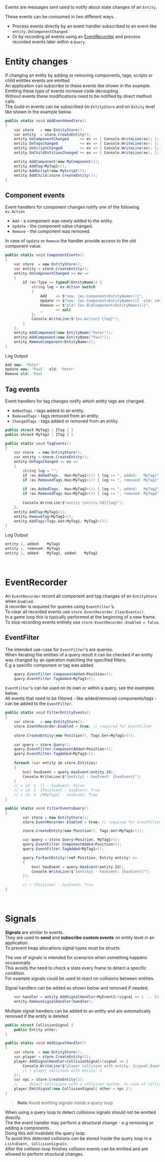 Events are messages sent used to notify about state changes of an `Entity`.

These events can be consumed in two different ways.
- Process events directly by an event handler subscribed to an event like `entity.OnComponentChanged`.
- Or by recording all events using an [EventRecorder](#eventrecorder) and process recorded events later within a `Query`.

# Entity changes

If changing an entity by adding or removing components, tags, scripts or child entities events are emitted.  
An application can subscribe to these events like shown in the example.  
Emitting these type of events increase code decoupling.  
Without events these modifications need to be notified by direct method calls.  
The *build-in* events can be subscribed on `EntityStore` and on `Entity` level like shown in the example below.  

```csharp
public static void AddEventHandlers()
{
    var store   = new EntityStore();
    var entity  = store.CreateEntity();
    entity.OnComponentChanged     += ev => { Console.WriteLine(ev); }; // > entity: 1 - event > Add Component: [MyComponent]
    entity.OnTagsChanged          += ev => { Console.WriteLine(ev); }; // > entity: 1 - event > Add Tags: [#MyTag1]
    entity.OnScriptChanged        += ev => { Console.WriteLine(ev); }; // > entity: 1 - event > Add Script: [*MyScript]
    entity.OnChildEntitiesChanged += ev => { Console.WriteLine(ev); }; // > entity: 1 - event > Add Child[0] = 2

    entity.AddComponent(new MyComponent());
    entity.AddTag<MyTag1>();
    entity.AddScript(new MyScript());
    entity.AddChild(store.CreateEntity());
}
```

## Component events

Event handlers for component changes notify one of the following `ev.Action`
- `Add` - a component was newly added to the entity.
- `Update` - the component value changed.
- `Remove` - the component was removed.

In case of `Update` or `Remove` the handler provide access to the old component value.

```csharp
public static void ComponentEvents()
{
    var store  = new EntityStore();
    var entity = store.CreateEntity();
    entity.OnComponentChanged += ev =>
    {
        if (ev.Type == typeof(EntityName)) {
            string log = ev.Action switch
            {
                Add    => $"new: {ev.Component<EntityName>()}",
                Update => $"new: {ev.Component<EntityName>()}  old: {ev.OldComponent<EntityName>()}",
                Remove => $"old: {ev.OldComponent<EntityName>()}",
                _      => null
            };
            Console.WriteLine($"{ev.Action} {log}");
        }
    };
    entity.AddComponent(new EntityName("Peter"));
    entity.AddComponent(new EntityName("Paul"));
    entity.RemoveComponent<EntityName>();
}
```

Log Output 
```js
Add new: 'Peter'
Update new: 'Paul'  old: 'Peter'
Remove old: 'Paul
```

## Tag events

Event handlers for tag changes notify which entity tags are changed.
- `AddedTags` - tags added to an entity.
- `RemovedTags` - tags removed from an entity.
- `ChangedTags` - tags added or removed from an entity.

```csharp
public struct MyTag1 : ITag { }
public struct MyTag2 : ITag { }

public static void TagEvents()
{
    var store  = new EntityStore();
    var entity = store.CreateEntity();
    entity.OnTagsChanged += ev =>
    {
        string log = "";
        if (ev.AddedTags.  Has<MyTag1>()) { log += ", added:   MyTag1"; }
        if (ev.RemovedTags.Has<MyTag1>()) { log += ", removed: MyTag1"; }
        
        if (ev.AddedTags.  Has<MyTag2>()) { log += ", added:   MyTag2"; }
        if (ev.RemovedTags.Has<MyTag2>()) { log += ", removed: MyTag2"; }
        
        Console.WriteLine($"entity {entity.Id}{log}");
    };
    entity.AddTag<MyTag1>();
    entity.RemoveTag<MyTag1>();
    entity.AddTags(Tags.Get<MyTag1, MyTag2>());
}
```

Log Output 
```js
entity 1, added:   MyTag1
entity 1, removed: MyTag1
entity 1, added:   MyTag1, added:   MyTag2
```
<br/>


# EventRecorder

An `EventRecorder` record all component and tag changes of an `EntityStore` when `Enabled`.  
A recorder is required for queries using `EventFilter`'s.  
To clear all recorded events use `store.EventRecorder.ClearEvents()`.  
In a game loop this is typically performed at the beginning of a new frame.  
To stop recording events entirely use `store.EventRecorder.Enabled = false`.

## EventFilter

The intended use-case for `EventFilter`'s are queries.  
When iterating the entities of a query result it can be checked if an entity was changed by an operation matching the specified filters.  
E.g a specific component or tag was added.
```cs
    query.EventFilter.ComponentAdded<Position>();
    query.EventFilter.TagAdded<MyTag1>();
```

`EventFilter`'s can be used on its own or within a query, see the examples below.  
All events that need to be filtered - like added/removed components/tags - can be added to the `EventFilter`.  

```csharp
public static void FilterEntityEvents()
{
    var store   = new EntityStore();
    store.EventRecorder.Enabled = true; // required for EventFilter
    
    store.CreateEntity(new Position(), Tags.Get<MyTag1>());
    
    var query = store.Query();
    query.EventFilter.ComponentAdded<Position>();
    query.EventFilter.TagAdded<MyTag1>();
    
    foreach (var entity in store.Entities)
    {
        bool hasEvent = query.HasEvent(entity.Id);
        Console.WriteLine($"{entity} - hasEvent: {hasEvent}");
    }
    // > id: 1  [] - hasEvent: False
    // > id: 2  [Position] - hasEvent: True
    // > id: 3  [#MyTag1] - hasEvent: True
}
```

```csharp
public static void FilterEventsQuery()
{
        var store = new EntityStore();
        store.EventRecorder.Enabled = true; // required for EventFilter

        store.CreateEntity(new Position(), Tags.Get<MyTag1>());

        var query = store.Query<Position, MyTag1>();
        query.EventFilter.ComponentAdded<Position>();
        query.EventFilter.TagAdded<MyTag1>();

        query.ForEachEntity((ref Position, Entity entity) =>
        {
            bool hasEvent = query.HasEvent(entity.Id);
            Console.WriteLine($"{entity} - hasEvent: {hasEvent}");
        });

        // > [Position] - hasEvent: True
}
```

<br/>


# Signals

**Signals** are similar to events.  
They are used to **send** and **subscribe** **custom events** on entity level in an application.  
To prevent heap allocations signal types must be structs.  

The use of signals is intended for scenarios when something happens occasionally.  
This avoids the need to check a state every frame to detect a specific condition.  
For example signals could be used to react on collisions between entities.

Signal handlers can be added as shown below and removed if needed.
```csharp
    var handler = entity.AddSignalHandler<MyEvent2>(signal => { ... });
    entity.RemoveSignalHandler(handler);
```
Multiple signal handlers can be added to an entity and are automatically removed if the entity is deleted.

```csharp
public struct CollisionSignal {
    public Entity other;
}

public static void AddSignalHandler()
{
    var store  = new EntityStore();
    var player = store.CreateEntity(1);
    player.AddSignalHandler<CollisionSignal>(signal => {
        Console.WriteLine($"player collision with entity: {signal.Event.other.Id}");
        // > player collision with entity: 2
    });
    var npc = store.CreateEntity(2);
    // ... detect collisions with a collision system. In case of collision:
    player.EmitSignal(new CollisionSignal{ other = npc });
}
```

> **Note** Avoid emitting signals inside a query loop.

When using a query loop to detect collisions signals should not be emitted directly.  
The the event handler may perform a structural change - e.g removing or adding a components.  
Doing this will invalidate the query loop.  
To avoid this detected collisions can be stored inside the query loop in a `List<Event, CollisionSignal>`.  
After the collision loop finishes collision events can be emitted and are allowed to perform structural changes.

<br/>

